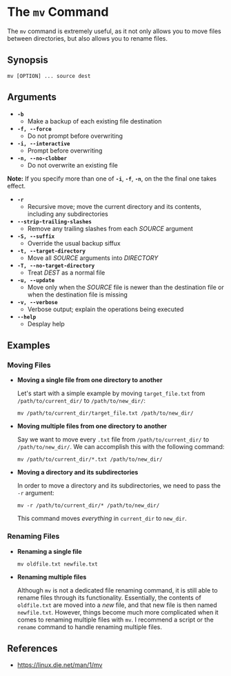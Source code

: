 # The `mv` Command

The `mv` command is extremely useful, as it not only allows you to move files between directories, but also allows you to rename files. 

## Synopsis
`mv [OPTION] ... source dest`

## Arguments 
 * **`-b`**
   * Make a backup of each existing file destination
 * **`-f, --force`**
   * Do not prompt before overwriting
 * **`-i, --interactive`**
   * Prompt before overwriting
 * **`-n, --no-clobber`**
   * Do not overwrite an existing file
   
 **Note:** If you specify more than one of **`-i`**, **`-f`**, **`-n`**, on the the final one takes effect.
 
 * **`-r`**
   * Recursive move; move the current directory and its contents, including any subdirectories
 * **`--strip-trailing-slashes`**
   * Remove any trailing slashes from each *SOURCE* argument
 * **`-S, --suffix`**
   * Override the usual backup siffux
 * **`-t, --target-directory`**
   * Move all *SOURCE* arguments into *DIRECTORY*
 * **`-T, --no-target-directory`**
   * Treat *DEST* as a normal file
 * **`-u, --update`**
   * Move only when the *SOURCE* file is newer than the destination file or when the destination file is missing
 * **`-v, --verbose`**
   * Verbose output; explain the operations being executed
 * **`--help`**
   * Desplay help

## Examples

### Moving Files
* **Moving a single file from one directory to another**
  
  Let's start with a simple example by moving `target_file.txt` from `/path/to/current_dir/` to `/path/to/new_dir/`:
  ```
  mv /path/to/current_dir/target_file.txt /path/to/new_dir/
  ```
  
* **Moving multiple files from one directory to another**
  
  Say we want to move every `.txt` file from `/path/to/current_dir/` to `/path/to/new_dir/`. We can accomplish this with the following command:
  ```
  mv /path/to/current_dir/*.txt /path/to/new_dir/
  ```
  
* **Moving a directory and its subdirectories**

  In order to move a directory and its subdirectories, we need to pass the `-r` argument:
  ```
  mv -r /path/to/current_dir/* /path/to/new_dir/
  ```
  This command moves *everything* in `current_dir` to `new_dir`. 
  

### Renaming Files

* **Renaming a single file**
  ```
  mv oldfile.txt newfile.txt
  ```

* **Renaming multiple files**
  
  Although `mv` is not a dedicated file renaming command, it is still able to rename files through its functionality. Essentially, the contents of `oldfile.txt` are moved into a *new* file, and that new file is then named `newfile.txt`. However, things become much more complicated when it comes to renaming multiple files with `mv`. I recommend a script or the `rename` command to handle renaming multiple files.
  

## References
* https://linux.die.net/man/1/mv
